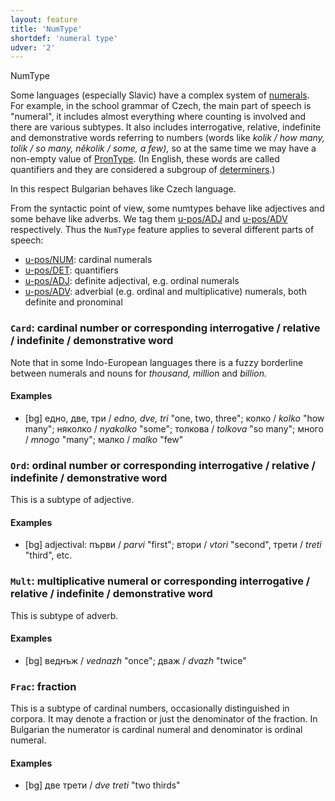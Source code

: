 ```yaml
---
layout: feature
title: 'NumType'
shortdef: 'numeral type'
udver: '2'
---
```


NumType

Some languages (especially Slavic) have a complex system of
[numerals](u-pos/NUM). For example, in the school grammar of Czech,
the main part of speech is "numeral", it includes almost everything
where counting is involved and there are various subtypes. It also
includes interrogative, relative, indefinite and demonstrative words
referring to numbers (words like _kolik / how many, tolik / so many,
několik / some, a few),_ so at the same time we may have a non-empty
value of [PronType]().  (In English, these words are called
quantifiers and they are considered a subgroup of
[determiners](u-pos/DET).)

In this respect Bulgarian behaves like Czech language.

From the syntactic point of view, some numtypes behave like adjectives
and some behave like adverbs. We tag them [u-pos/ADJ]() and
[u-pos/ADV]() respectively. Thus the `NumType` feature applies to
several different parts of speech:

* [u-pos/NUM](): cardinal numerals
* [u-pos/DET](): quantifiers
* [u-pos/ADJ](): definite adjectival, e.g. ordinal numerals
* [u-pos/ADV](): adverbial (e.g. ordinal and multiplicative) numerals, both definite and pronominal

### <a name="Card">`Card`</a>: cardinal number or corresponding interrogative / relative / indefinite / demonstrative word

Note that in some Indo-European languages there is a fuzzy borderline
between numerals and nouns for _thousand, million_ and _billion._

#### Examples

* [bg] едно, две, три / _edno, dve, tri_ "one, two, three"; колко / _kolko_ "how many";
  няколко / _nyakolko_ "some"; толкова / _tolkova_ "so many"; много / _mnogo_ "many"; малко / _malko_ "few"

### <a name="Ord">`Ord`</a>: ordinal number or corresponding interrogative / relative / indefinite / demonstrative word

This is a subtype of adjective.

#### Examples

* [bg] adjectival: първи / _parvi_ "first"; втори / _vtori_ "second", трети / _treti_ "third", etc.

### <a name="Mult">`Mult`</a>: multiplicative numeral or corresponding interrogative / relative / indefinite / demonstrative word

This is subtype of adverb.

#### Examples

* [bg] веднъж / _vednazh_ "once"; дваж / _dvazh_ "twice"

### <a name="Frac">`Frac`</a>: fraction

This is a subtype of cardinal numbers, occasionally distinguished in
corpora. It may denote a fraction or just the denominator of the
fraction. In Bulgarian the numerator is cardinal numeral and denominator is ordinal numeral.

#### Examples

* [bg] две трети / _dve treti_ "two thirds"
<!-- Interlanguage links updated Út 9. května 2023, 20:03:43 CEST -->
